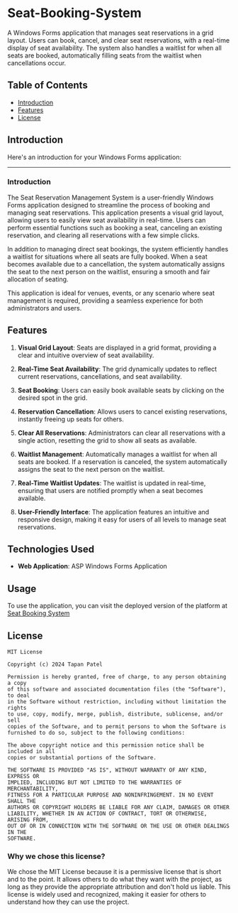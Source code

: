 # Seat-Booking-System

 A Windows Forms application that manages seat reservations in a grid layout. Users can book, cancel, and clear seat reservations, with a real-time display of seat availability. The system also handles a waitlist for when all seats are booked, automatically filling seats from the waitlist when cancellations occur.

## Table of Contents

- [Introduction](#introduction)
- [Features](#features)
- [License](#license)


## Introduction

Here's an introduction for your Windows Forms application:

---

### Introduction

The Seat Reservation Management System is a user-friendly Windows Forms application designed to streamline the process of booking and managing seat reservations. This application presents a visual grid layout, allowing users to easily view seat availability in real-time. Users can perform essential functions such as booking a seat, canceling an existing reservation, and clearing all reservations with a few simple clicks.

In addition to managing direct seat bookings, the system efficiently handles a waitlist for situations where all seats are fully booked. When a seat becomes available due to a cancellation, the system automatically assigns the seat to the next person on the waitlist, ensuring a smooth and fair allocation of seating.

This application is ideal for venues, events, or any scenario where seat management is required, providing a seamless experience for both administrators and users.


## Features 

1. **Visual Grid Layout**: Seats are displayed in a grid format, providing a clear and intuitive overview of seat availability.

2. **Real-Time Seat Availability**: The grid dynamically updates to reflect current reservations, cancellations, and seat availability.

3. **Seat Booking**: Users can easily book available seats by clicking on the desired spot in the grid.

4. **Reservation Cancellation**: Allows users to cancel existing reservations, instantly freeing up seats for others.

5. **Clear All Reservations**: Administrators can clear all reservations with a single action, resetting the grid to show all seats as available.

6. **Waitlist Management**: Automatically manages a waitlist for when all seats are booked. If a reservation is canceled, the system automatically assigns the seat to the next person on the waitlist.

7. **Real-Time Waitlist Updates**: The waitlist is updated in real-time, ensuring that users are notified promptly when a seat becomes available.

8. **User-Friendly Interface**: The application features an intuitive and responsive design, making it easy for users of all levels to manage seat reservations.


## Technologies Used

- **Web Application**: ASP Windows Forms Application


## Usage

To use the application, you can visit the deployed version of the platform at [Seat Booking System](https://github.com/Tapan08/Seat-Booking-System)



## License

```plaintext
MIT License

Copyright (c) 2024 Tapan Patel

Permission is hereby granted, free of charge, to any person obtaining a copy
of this software and associated documentation files (the "Software"), to deal
in the Software without restriction, including without limitation the rights
to use, copy, modify, merge, publish, distribute, sublicense, and/or sell
copies of the Software, and to permit persons to whom the Software is
furnished to do so, subject to the following conditions:

The above copyright notice and this permission notice shall be included in all
copies or substantial portions of the Software.

THE SOFTWARE IS PROVIDED "AS IS", WITHOUT WARRANTY OF ANY KIND, EXPRESS OR
IMPLIED, INCLUDING BUT NOT LIMITED TO THE WARRANTIES OF MERCHANTABILITY,
FITNESS FOR A PARTICULAR PURPOSE AND NONINFRINGEMENT. IN NO EVENT SHALL THE
AUTHORS OR COPYRIGHT HOLDERS BE LIABLE FOR ANY CLAIM, DAMAGES OR OTHER
LIABILITY, WHETHER IN AN ACTION OF CONTRACT, TORT OR OTHERWISE, ARISING FROM,
OUT OF OR IN CONNECTION WITH THE SOFTWARE OR THE USE OR OTHER DEALINGS IN THE
SOFTWARE.
```
### Why we chose this license?

We chose the MIT License because it is a permissive license that is short and to the point. It allows others to do what they want with the project, as long as they provide the appropriate attribution and don't hold us liable. This license is widely used and recognized, making it easier for others to understand how they can use the project.
